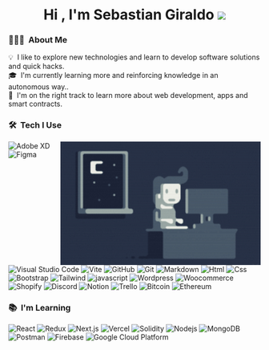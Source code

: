 <h1 align="center">Hi , I'm Sebastian Giraldo <img src="https://media.giphy.com/media/hvRJCLFzcasrR4ia7z/giphy.gif" width="35"></h1>

### 👨🏻‍💻 &nbsp;About Me

💡 &nbsp;I like to explore new technologies and learn to develop software solutions and quick hacks.\
🎓 &nbsp;I'm currently learning more and reinforcing knowledge in an autonomous way..\
🌱 &nbsp;I'm on the right track to learn more about web development, apps and smart contracts.

### 🛠 &nbsp;Tech I Use
<a target="_blank" align="center">
  <img align="right" top="500" width="400" alt="GIF" src="https://raw.githubusercontent.com/AVS1508/AVS1508/master/assets/Night-Coding.gif" align="right" margin-bottom="10px">
</a>

<p margin-top="10px">
  <img alt="Adobe XD" src="https://img.shields.io/badge/-Adobe XD-450034?style=flat-square&logo=adobexd&logoColor=white" height="23"/>
  <img alt="Figma" src="https://img.shields.io/badge/-Figma-ea2845?style=flat-square&logo=figma&logoColor=white" height="23"/>
  <img alt="Visual Studio Code" src="https://img.shields.io/badge/-Visual Studio Code -0C80CE?style=flat-square&logo=visual-studio-code&logoColor=white" height="23"/>
  <img alt="Vite" src="https://img.shields.io/badge/-Vite-000000?style=flat-square&logo=vite&react=white" height="23"/>
  <img alt="GitHub" src="https://img.shields.io/badge/-GitHub-430098?style=flat-square&logo=github&logoColor=white" height="23"/>
  <img alt="Git" src="https://img.shields.io/badge/-Git-F05033?style=flat-square&logo=git&logoColor=white" height="23"/> 
  <img alt="Markdown" src="https://img.shields.io/badge/-Markdown-000000?style=flat-square&logo=markdown&logoColor=white" height="23"/>
  <img alt="Html" src="https://img.shields.io/badge/-HTML5-E34F26?style=flat-square&logo=html5&logoColor=white" height="23"/>
  <img alt="Css" src="https://img.shields.io/badge/-CSS3-264DE4?style=flat-square&logo=css3&logoColor=white" height="23"/>
  <img alt="Bootstrap" src="https://img.shields.io/badge/-Bootstrap-7A09F8?style=flat-square&logo=bootstrap&logoColor=white" height="23"/>
  <img alt="Tailwind" src="https://img.shields.io/badge/-Tailwind-ea2845?style=flat-square&logo=tailwindcss&logoColor=white" height="23"/>
  <img alt="javascript" src="https://img.shields.io/badge/-JavaScript-FFDD25?style=flat-square&logo=javascript&logoColor=black" height="23"/>
  <img alt="Wordpress" src="https://img.shields.io/badge/-Wordpress-0275A1?style=flat-square&logo=wordpress&logoColor=black" height="23"/>
  <img alt="Woocommerce" src="https://img.shields.io/badge/-Woocommerce-8053B4?style=flat-square&logo=woocommerce&logoColor=black" height="23"/>
  <img alt="Shopify" src="https://img.shields.io/badge/-Shopify-43853d?style=flat-square&logo=shopify&logoColor=black" height="23"/>
  <img alt="Discord" src="https://img.shields.io/badge/-Discord-222222?style=flat-square&logo=discord&react=white" height="23"/>
  <img alt="Notion" src="https://img.shields.io/badge/-Notion-000000?style=flat-square&logo=notion&logoColor=white" height="23"/>
  <img alt="Trello" src="https://img.shields.io/badge/-Trello-264DE4?style=flat-square&logo=trello&logoColor=white" height="23"/>
  <img alt="Bitcoin" src="https://img.shields.io/badge/-Bitcoin-222222?style=flat-square&logo=bitcoin&react=white" height="23"/>
  <img alt="Ethereum" src="https://img.shields.io/badge/-Ethereum-222222?style=flat-square&logo=ethereum&react=white" height="23"/>
</p>

### 📚 &nbsp;I'm Learning

<p>
  <img alt="React" src="https://img.shields.io/badge/-React-222222?style=flat-square&logo=react&react=white" height="23"/>
  <img alt="Redux" src="https://img.shields.io/badge/-Redux-764ABC?style=flat-square&logo=redux&react=white" height="23"/>
  <img alt="Next.js" src="https://img.shields.io/badge/-Next.js-ffffff?style=flat-square&logo=next.js&logoColor=black" height="23"/>
  <img alt="Vercel" src="https://img.shields.io/badge/-Vercel-ffffff?style=flat-square&logo=vercel&logoColor=black" height="23"/>
  <img alt="Solidity" src="https://img.shields.io/badge/-Solidity-ffffff?style=flat-square&logo=solidity&logoColor=black" height="23"/>
  <img alt="Nodejs" src="https://img.shields.io/badge/-Nodejs-43853d?style=flat-square&logo=Node.js&logoColor=white" height="23"/>
  <img alt="MongoDB" src="https://img.shields.io/badge/-MongoDB-001E2B?style=flat-square&logo=mongodb&logoColor=white" height="23"/>
  <img alt="Postman" src="https://img.shields.io/badge/-Postman-E34F26?style=flat-square&logo=postman&logoColor=white" height="23"/> 
  <img alt="Firebase" src="https://img.shields.io/badge/-Firebase-FFC928?style=flat-square&logo=firebase&logoColor=black" height="23"/>
  <img alt="Google Cloud Platform" src="https://img.shields.io/badge/-Google_Cloud-1a73e8?style=flat-square&logo=google-cloud&logoColor=white" height="23"/>
</p>
